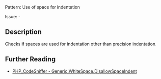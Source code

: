 Pattern: Use of space for indentation

Issue: -

## Description

Checks if spaces are used for indentation other than precision indentation.

## Further Reading

* [PHP_CodeSniffer - Generic.WhiteSpace.DisallowSpaceIndent](https://github.com/PHPCSStandards/PHP_CodeSniffer/blob/master/src/Standards/Generic/Sniffs/WhiteSpace/DisallowSpaceIndentSniff.php)